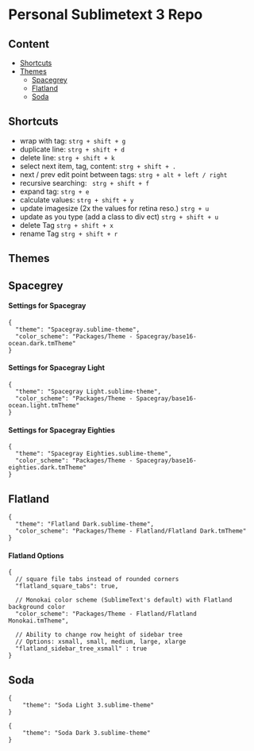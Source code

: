 # Personal Sublimetext 3 Repo

## Content

* [Shortcuts](#Shortcuts)
* [Themes](#Themes)
	* [Spacegrey](#Spacegrey)
	* [Flatland](#Flatland)
	* [Soda](#Soda)

## <a name="Shortcuts"></a>Shortcuts

* wrap with tag: ```strg + shift + g```
* duplicate line: ```strg + shift + d```
* delete line: ```strg + shift + k```
* select next item, tag, content: ```strg + shift + .```
* next / prev edit point between tags: ```strg + alt + left / right```
* recursive searching: ``` strg + shift + f```
* expand tag: ```strg + e ```
* calculate values: ``` strg + shift + y ```
* update imagesize (2x the values for retina reso.) ``` strg + u ```
* update as you type (add a class to div ect) ``` strg + shift + u ```
* delete Tag ``` strg + shift + x ``` 
* rename Tag ``` strg + shift + r ``` 


## <a name="Themes"></a>Themes
## <a name="Spacegrey"></a>Spacegrey

#### Settings for Spacegray
```
{
  "theme": "Spacegray.sublime-theme",
  "color_scheme": "Packages/Theme - Spacegray/base16-ocean.dark.tmTheme"
}
```
#### Settings for Spacegray Light
```
{
  "theme": "Spacegray Light.sublime-theme",
  "color_scheme": "Packages/Theme - Spacegray/base16-ocean.light.tmTheme"
}
```
#### Settings for Spacegray Eighties
```
{
  "theme": "Spacegray Eighties.sublime-theme",
  "color_scheme": "Packages/Theme - Spacegray/base16-eighties.dark.tmTheme"
}
```
## <a name="Flatland"></a>Flatland
```
{
  "theme": "Flatland Dark.sublime-theme",
  "color_scheme": "Packages/Theme - Flatland/Flatland Dark.tmTheme"
}
```
#### Flatland Options
```
{
  // square file tabs instead of rounded corners
  "flatland_square_tabs": true,

  // Monokai color scheme (SublimeText's default) with Flatland background color
  "color_scheme": "Packages/Theme - Flatland/Flatland Monokai.tmTheme",

  // Ability to change row height of sidebar tree
  // Options: xsmall, small, medium, large, xlarge
  "flatland_sidebar_tree_xsmall" : true
}
```
## <a name="Soda"></a>Soda
```
{
    "theme": "Soda Light 3.sublime-theme"
}

{
    "theme": "Soda Dark 3.sublime-theme"
}
```
